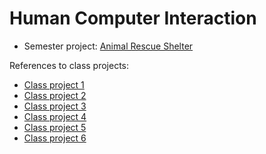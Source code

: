 # Human Computer Interaction

- Semester project: [Animal Rescue Shelter](https://animal-rescue-shelter.vercel.app/)

References to class projects:

- [Class project 1](/class-projects/class-project-1/)
- [Class project 2](/class-projects/class-project-2/)
- [Class project 3](/class-projects/class-project-3/)
- [Class project 4](/class-projects/class-project-4/)
- [Class project 5](/class-projects/class-project-5/)
- [Class project 6](/class-projects/class-project-6/)
